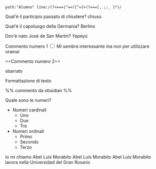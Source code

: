 ```query
path:"Alumno" line:/(?<===|^==)[^=]+(?===[,.;:_ ]*)/
```

Qual'è il participio passato di chiudere? 
chiuso. 

Qual'è il capoluogo della Germania? 
Berlino

Dov'è nato José de San Martín? 
Yapeyú




<label class="ob-comment" title="" style=""> Commento numero 1 <input type="checkbox"> <span style=""> Mi sembra interessante ma non per utilizzare oramai </span></label> 

==Commento numero 2==

sbarrato 

<!--todo: studiare enhanced plugins --> 

Formattazione di testo 

%% commento da obsidian     %%

Quale sono le numeri?
- Numeri cardinali
	- Uno
	- Due
	- Tre
- Numeri ordinali
	- Primo
	- Secondo 
	- Terzo

Io mi chiamo Abel Luis Morabito Abel Luis Morabito Abel Luis Morabito lavora nella Universidad del Gran Rosario